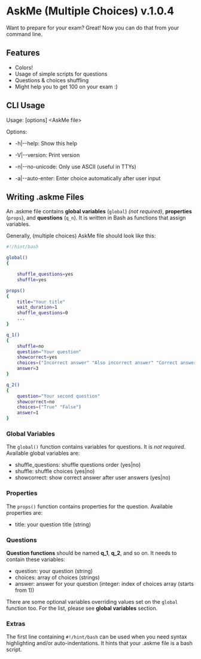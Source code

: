# AskMe (Multiple Choices) v.1.0.4
Want to prepare for your exam? Great! Now you can do that from your command line.

## Features
- Colors!
- Usage of simple scripts for questions
- Questions & choices shuffling
- Might help you to get 100 on your exam :)

## CLI Usage
Usage: [options] \<AskMe file\>

Options:

- -h|--help: Show this help

- -V|--version: Print version
	
- -n|--no-unicode: Only use ASCII (useful in TTYs)
	
- -a|--auto-enter: Enter choice automatically after user input

## Writing .askme Files
An .askme file contains **global variables** (`global`) *(not required)*, **properties** (`props`), and **questions** (`q_n`). It is written in Bash as functions that assign variables.

Generally, (multiple choices) AskMe file should look like this:

```bash
#!/hint/bash

global()
{

	shuffle_questions=yes
	shuffle=yes

props()
{
	title="Your title"
	wait_duration=1
	shuffle_questions=0
	...
}

q_1()
{
	shuffle=no
	question="Your question"
	showcorrect=yes
	choices=("Incorrect answer" "Also incorrect answer" "Correct answer")
	answer=3
}

q_2()
{
	question="Your second question"
	showcorrect=no
	choices=("True" "False")
	answer=1
}
```


### Global Variables
The `global()` function contains variables for questions. It is *not required*. Available global variables are:
- shuffle\_questions: shuffle questions order (yes|no)
- shuffle: shuffle choices (yes|no)
- showcorrect: show correct answer after user answers (yes|no)

### Properties
The `props()` function contains properties for the question. Available properties are:
- title: your question title (string)

### Questions
**Question functions** should be named **q_1**, **q_2**, and so on. It needs to contain these variables:
- question: your question (string)
- choices: array of choices (strings)
- answer: answer for your question (integer: index of choices array (starts from 1))

There are some optional variables overriding values set on the `global` function too. For the list, please see **global variables** section.

### Extras
The first line containing `#!/hint/bash` can be used when you need syntax highlighting and/or auto-indentations. It hints that your .askme file is a bash script.
